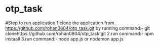 # otp_task
#Step to run application 
1.clone the application from https://github.com/rohan0804/otp_task.git
 by running command:- git clonehttps://github.com/rohan0804/otp_task.git
2.run command:- npm instaall
3.run command:- node app.js or nodemon app.js
